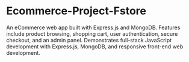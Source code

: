# Ecommerce-Project-Fstore
An eCommerce web app built with Express.js and MongoDB. Features include product browsing, shopping cart, user authentication, secure checkout, and an admin panel. Demonstrates full-stack JavaScript development with Express.js, MongoDB, and responsive front-end web development.
